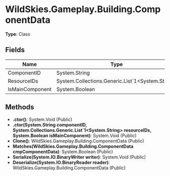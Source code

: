 ﻿# WildSkies.Gameplay.Building.ComponentData

**Type**: Class

## Fields

| Name | Type | Access |
|------|------|--------|
| ComponentID | System.String | Public |
| ResourceIDs | System.Collections.Generic.List`1<System.String> | Public |
| IsMainComponent | System.Boolean | Public |

## Methods

- **.ctor()**: System.Void (Public)
- **.ctor(System.String componentID, System.Collections.Generic.List`1<System.String> resourceIDs, System.Boolean isMainComponent)**: System.Void (Public)
- **Clone()**: WildSkies.Gameplay.Building.ComponentData (Public)
- **Matches(WildSkies.Gameplay.Building.ComponentData cmpComponentData)**: System.Boolean (Public)
- **Serialize(System.IO.BinaryWriter writer)**: System.Void (Public)
- **Deserialize(System.IO.BinaryReader reader)**: WildSkies.Gameplay.Building.ComponentData (Public)

